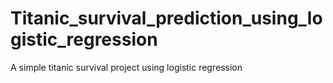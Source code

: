 # Titanic_survival_prediction_using_logistic_regression
A simple titanic survival project using logistic regression
